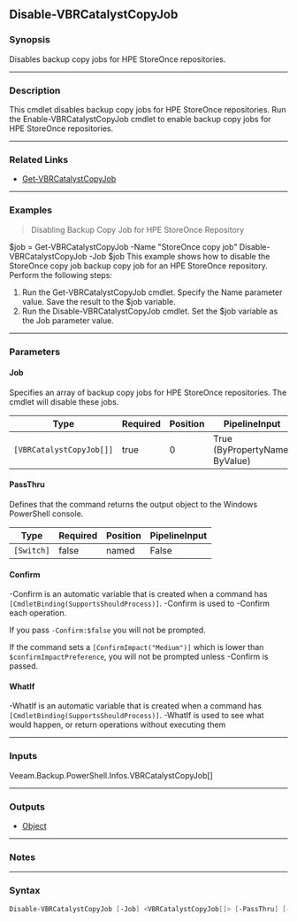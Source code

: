 Disable-VBRCatalystCopyJob
--------------------------

### Synopsis
Disables backup copy jobs for HPE StoreOnce repositories.

---

### Description

This cmdlet disables backup copy jobs for HPE StoreOnce repositories.
Run the Enable-VBRCatalystCopyJob cmdlet to enable backup copy jobs for HPE StoreOnce repositories.

---

### Related Links
* [Get-VBRCatalystCopyJob](Get-VBRCatalystCopyJob)

---

### Examples
> Disabling Backup Copy Job for HPE StoreOnce Repository

$job = Get-VBRCatalystCopyJob -Name "StoreOnce copy job"
Disable-VBRCatalystCopyJob -Job $job
This example shows how to disable the StoreOnce copy job backup copy job for an HPE StoreOnce repository.
Perform the following steps:
1. Run the Get-VBRCatalystCopyJob cmdlet. Specify the Name parameter value. Save the result to the $job variable.
2. Run the Disable-VBRCatalystCopyJob cmdlet. Set the $job variable as the Job parameter value.

---

### Parameters
#### **Job**
Specifies an array of backup copy jobs for HPE StoreOnce repositories. The cmdlet will disable these jobs.

|Type                    |Required|Position|PipelineInput                 |
|------------------------|--------|--------|------------------------------|
|`[VBRCatalystCopyJob[]]`|true    |0       |True (ByPropertyName, ByValue)|

#### **PassThru**
Defines that the command returns the output object to the Windows PowerShell console.

|Type      |Required|Position|PipelineInput|
|----------|--------|--------|-------------|
|`[Switch]`|false   |named   |False        |

#### **Confirm**
-Confirm is an automatic variable that is created when a command has ```[CmdletBinding(SupportsShouldProcess)]```.
-Confirm is used to -Confirm each operation.

If you pass ```-Confirm:$false``` you will not be prompted.

If the command sets a ```[ConfirmImpact("Medium")]``` which is lower than ```$confirmImpactPreference```, you will not be prompted unless -Confirm is passed.

#### **WhatIf**
-WhatIf is an automatic variable that is created when a command has ```[CmdletBinding(SupportsShouldProcess)]```.
-WhatIf is used to see what would happen, or return operations without executing them

---

### Inputs
Veeam.Backup.PowerShell.Infos.VBRCatalystCopyJob[]

---

### Outputs
* [Object](https://learn.microsoft.com/en-us/dotnet/api/System.Object)

---

### Notes

---

### Syntax
```PowerShell
Disable-VBRCatalystCopyJob [-Job] <VBRCatalystCopyJob[]> [-PassThru] [-Confirm] [-WhatIf] [<CommonParameters>]
```
